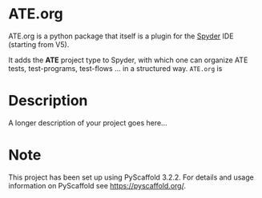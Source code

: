 # ATE.org

ATE.org is a python package that itself is a plugin for the [Spyder](https://github.com/spyder-ide/spyder) IDE (starting from V5).

It adds the **ATE** project type to Spyder, with which one can organize ATE tests, test-programs, test-flows ... in a structured way. `ATE.org` is 


# Description

A longer description of your project goes here...


# Note

This project has been set up using PyScaffold 3.2.2. For details and usage
information on PyScaffold see https://pyscaffold.org/.
